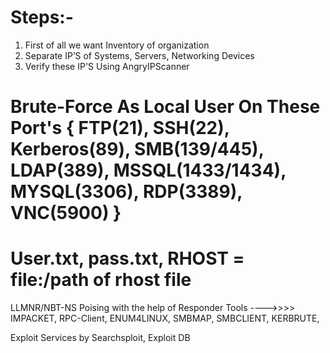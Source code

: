 # Steps:-
1.	First of all we want Inventory of organization 
2.	Separate IP’S of Systems, Servers, Networking Devices   
3.	Verify these IP'S Using AngryIPScanner
	
#   Brute-Force As Local User On These Port's { FTP(21), SSH(22), Kerberos(89), SMB(139/445), LDAP(389), MSSQL(1433/1434), MYSQL(3306), RDP(3389), VNC(5900) }
# 	User.txt, pass.txt, RHOST = file:/path of rhost file

LLMNR/NBT-NS Poising with the help of Responder 
Tools ---->>>> IMPACKET, RPC-Client, ENUM4LINUX, SMBMAP, SMBCLIENT, KERBRUTE,  

Exploit Services by Searchsploit, Exploit DB

